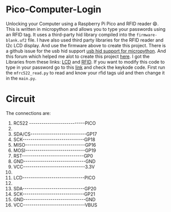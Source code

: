# Pico-Computer-Login
Unlocking your Computer using a Raspberry Pi Pico and RFID reader :smile:.
This is written in micropython and allows you to type your passwords using
an RFID tag. It uses a third-party hid library compiled into the 
```firmware-blank.uf2``` file. I have also used third party libraries for 
the RFID reader and I2c LCD display. And use the firmware above to create this 
project. There is a github issue for the usb hid support [usb hid support for micropython](https://github.com/micropython/micropython/issues/6811).
And this forum which helped me alot to create this project [here](https://forums.raspberrypi.com//viewtopic.php?p=1866070#p1866070).
I got the Libraries from these links: [LCD](https://www.tomshardware.com/how-to/lcd-display-raspberry-pi-pico) and [RFID](https://gist.github.com/idriszmy/9fa14377eb3b5a1859e1ff4f41464900#file-mfrc522-py). If you want to modify this code to type in your password go to this [link](http://www.freebsddiary.org/APC/usb_hid_usages.php) and check the keykode code. First run the ```mfrc522_read.py``` to read and know your rfid tags uid and then change it in the ```main.py```. 

# Circuit
The connections are:
1. RC522 ---------------------------PICO
2.
3. SDA/CS---------------------------GP17
4. SCK------------------------------GP18
5. MISO-----------------------------GP16
6. MOSI-----------------------------GP19
7. RST------------------------------GP0
8. GND------------------------------GND
9. VCC------------------------------3.3V
10.
11. LCD------------------------------PICO
12. 
13. SDA------------------------------GP20
14. SCK------------------------------GP21
15. GND------------------------------GND
16. VCC------------------------------VBUS
